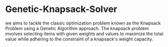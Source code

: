 # Genetic-Knapsack-Solver
we aims to tackle the classic optimization problem known as the Knapsack Problem using a Genetic Algorithm approach. The knapsack problem involves selecting items with given weights and values to maximize the total value while adhering to the constraint of a knapsack's weight capacity.
